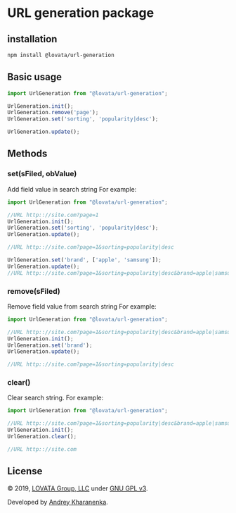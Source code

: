 # URL generation package

## installation

```bash
npm install @lovata/url-generation
```

## Basic usage

```javascript
import UrlGeneration from "@lovata/url-generation";

UrlGeneration.init();
UrlGeneration.remove('page');
UrlGeneration.set('sorting', 'popularity|desc');

UrlGeneration.update();
```

## Methods

### set(sFiled, obValue)

Add field value in search string
For example:
```javascript
import UrlGeneration from "@lovata/url-generation";

//URL http:://site.com?page=1
UrlGeneration.init();
UrlGeneration.set('sorting', 'popularity|desc');
UrlGeneration.update();

//URL http:://site.com?page=1&sorting=popularity|desc

UrlGeneration.set('brand', ['apple', 'samsung']);
UrlGeneration.update();
//URL http:://site.com?page=1&sorting=popularity|desc&brand=apple|samsung
```

### remove(sFiled)

Remove field value from search string
For example:
```javascript
import UrlGeneration from "@lovata/url-generation";

//URL http:://site.com?page=1&sorting=popularity|desc&brand=apple|samsung
UrlGeneration.init();
UrlGeneration.set('brand');
UrlGeneration.update();

//URL http:://site.com?page=1&sorting=popularity|desc
```

### clear()

Clear search string.
For example:
```javascript
import UrlGeneration from "@lovata/url-generation";

//URL http:://site.com?page=1&sorting=popularity|desc&brand=apple|samsung
UrlGeneration.init();
UrlGeneration.clear();

//URL http:://site.com
```

## License

© 2019, [LOVATA Group, LLC](https://github.com/lovata) under [GNU GPL v3](https://opensource.org/licenses/GPL-3.0).

Developed by [Andrey Kharanenka](https://github.com/kharanenka).